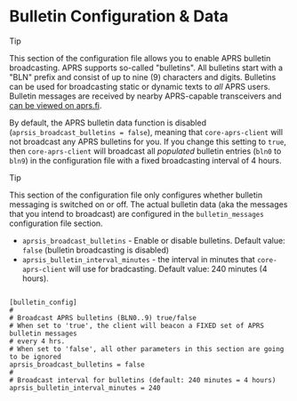 # Bulletin Configuration & Data

> [!TIP]
> This section of the configuration file allows you to enable APRS bulletin broadcasting. APRS supports so-called "bulletins". All bulletins start with a "BLN" prefix and consist of up to nine (9) characters and digits. Bulletins can be used for broadcasting static or dynamic texts to _all_ APRS users. Bulletin messages are received by nearby APRS-capable transceivers and [can be viewed on aprs.fi](https://aprs.fi/bulletin/).

By default, the APRS bulletin data function is disabled (```aprsis_broadcast_bulletins = false```), meaning that ```core-aprs-client``` will not broadcast any APRS bulletins for you. If you change this setting to ```true```, then ```core-aprs-client``` will broadcast all _populated_ bulletin entries (```bln0``` to ```bln9```) in the configuration file with a fixed broadcasting interval of 4 hours.

> [!TIP]
> This section of the configuration file only configures whether bulletin messaging is switched on or off. The actual bulletin data (aka the messages that you intend to broadcast) are configured in the ```bulletin_messages``` configuration file section.

- ```aprsis_broadcast_bulletins``` - Enable or disable bulletins. Default value: ```false``` (bulletin broadcasting is disabled)
- ```aprsis_bulletin_interval_minutes``` - the interval in minutes that ```core-aprs-client``` will use for bradcasting. Default value: 240 minutes (4 hours). 
```

[bulletin_config]
#
# Broadcast APRS bulletins (BLN0..9) true/false
# When set to 'true', the client will beacon a FIXED set of APRS bulletin messages
# every 4 hrs.
# When set to 'false', all other parameters in this section are going to be ignored
aprsis_broadcast_bulletins = false
#
# Broadcast interval for bulletins (default: 240 minutes = 4 hours)
aprsis_bulletin_interval_minutes = 240
```
